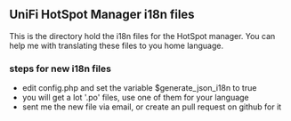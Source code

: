 
## UniFi HotSpot Manager i18n files
This is the directory hold the i18n files for the HotSpot manager. You can
help me with translating these files to you home language.

### steps for new i18n files
- edit config.php and set the variable $generate_json_i18n to true
- you will get a lot '.po' files, use one of them for your language
- sent me the new file via email, or create an pull request on github for it
